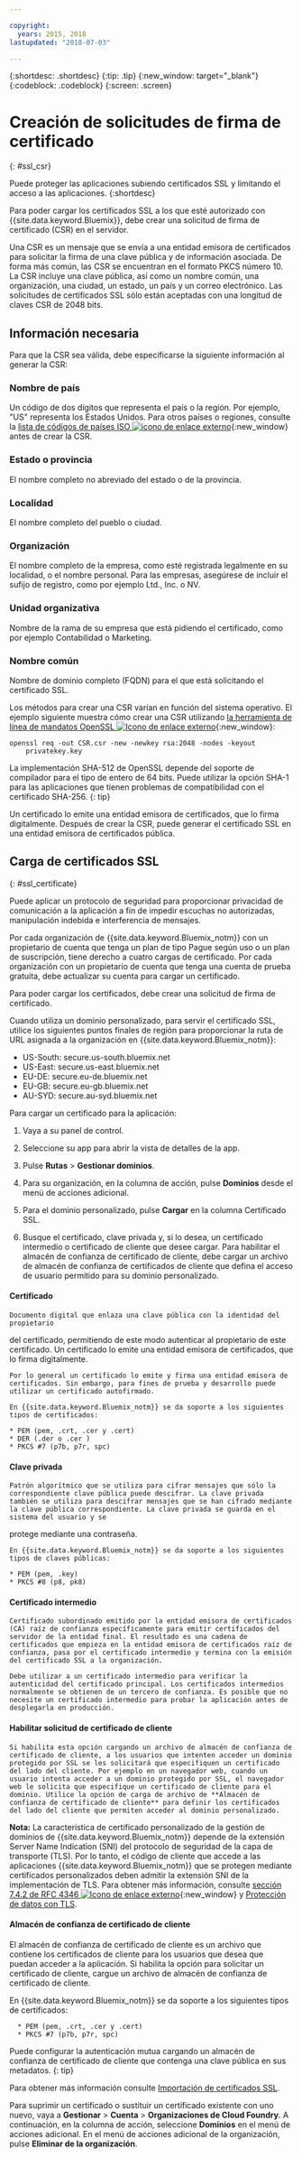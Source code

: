 ```yaml
---

copyright:
  years: 2015, 2018
lastupdated: "2018-07-03"

---
```


{:shortdesc: .shortdesc}
{:tip: .tip}
{:new_window: target="_blank"}
{:codeblock: .codeblock}
{:screen: .screen}

# Creación de solicitudes de firma de certificado
{: #ssl_csr}

Puede proteger las aplicaciones subiendo certificados SSL y limitando el acceso a las aplicaciones.
{:shortdesc}

Para poder cargar los certificados SSL a los que esté autorizado con {{site.data.keyword.Bluemix}}, debe crear una solicitud de firma de certificado (CSR) en el servidor.

Una CSR es un mensaje que se envía a una entidad emisora de certificados para solicitar la firma de una clave pública
y de información asociada. De forma más común, las CSR se encuentran en el formato PKCS número 10. La CSR incluye una clave pública, así como un nombre común, una organización, una ciudad, un estado, un país y un correo electrónico. Las solicitudes de certificados SSL
sólo están aceptadas con una longitud de claves CSR de 2048 bits.

## Información necesaria

Para que la CSR sea válida, debe especificarse la siguiente información al generar la CSR:

### Nombre de país

  Un código de dos dígitos que representa el país o la región. Por ejemplo, "US" representa los Estados Unidos. Para otros países o regiones, consulte la [lista de códigos de países ISO ![icono de enlace externo](../icons/launch-glyph.svg "icono de enlace externo")](https://www.iso.org/obp/ui/#search){:new_window} antes de crear la CSR.

### Estado o provincia

  El nombre completo no abreviado del estado o de la provincia.

### Localidad

  El nombre completo del pueblo o ciudad.

### Organización

  El nombre completo de la empresa, como esté registrada legalmente en su localidad, o el nombre personal. Para las empresas, asegúrese de incluir el sufijo de registro, como por ejemplo Ltd., Inc. o NV.

### Unidad organizativa

  Nombre de la rama de su empresa que está pidiendo el certificado, como por ejemplo Contabilidad o
Marketing.

### Nombre común

  Nombre de dominio completo (FQDN) para el que está solicitando el certificado SSL.

Los métodos para crear una CSR varían en función del sistema operativo. El ejemplo siguiente
muestra cómo crear una CSR utilizando [la herramienta de línea de mandatos OpenSSL ![Icono de enlace externo](../icons/launch-glyph.svg "Icono de enlace externo")](http://www.openssl.org/){:new_window}:

```
openssl req -out CSR.csr -new -newkey rsa:2048 -nodes -keyout
    privatekey.key
```

La implementación SHA-512 de OpenSSL depende del soporte de compilador para el tipo de entero de 64 bits. Puede utilizar la opción SHA-1 para las aplicaciones que tienen problemas de compatibilidad con el certificado SHA-256.
{: tip}

Un certificado lo emite una entidad emisora de certificados, que lo firma digitalmente. Después de crear la CSR, puede generar el certificado SSL en una entidad emisora de certificados pública.

## Carga de certificados SSL
{: #ssl_certificate}

Puede aplicar un protocolo de seguridad para proporcionar privacidad de comunicación a la aplicación a fin de impedir escuchas no autorizadas, manipulación indebida e interferencia de mensajes.

Por cada organización de {{site.data.keyword.Bluemix_notm}} con un propietario de cuenta que tenga un plan de tipo Pague según uso o un plan de suscripción, tiene derecho a cuatro cargas de certificado. Por cada organización con un propietario de cuenta que tenga una cuenta de prueba gratuita, debe actualizar su cuenta para cargar un certificado.

Para poder cargar los certificados, debe crear una
solicitud de firma de certificado.

Cuando utiliza un dominio personalizado, para servir el certificado SSL, utilice los siguientes puntos finales de región para proporcionar la ruta de URL asignada a la organización en {{site.data.keyword.Bluemix_notm}}:

* US-South: secure.us-south.bluemix.net
* US-East: secure.us-east.bluemix.net
* EU-DE: secure.eu-de.bluemix.net
* EU-GB: secure.eu-gb.bluemix.net
* AU-SYD: secure.au-syd.bluemix.net


Para cargar un certificado para la aplicación:

1. Vaya a su panel de control.

2. Seleccione su app para abrir la vista de detalles de la app.

3. Pulse **Rutas** > **Gestionar dominios**.

4. Para su organización, en la columna de acción, pulse **Dominios** desde el menú de acciones adicional.

5. Para el dominio personalizado, pulse **Cargar** en la columna Certificado SSL.

6. Busque el certificado, clave privada y, si lo desea, un certificado intermedio o certificado de cliente que desee cargar. Para habilitar el almacén de confianza de certificado de cliente, debe cargar un archivo de almacén de confianza de certificados de cliente que defina el acceso de usuario permitido para su dominio personalizado.

  #### Certificado

    Documento digital que enlaza una clave pública con la identidad del propietario
del certificado, permitiendo de este modo autenticar al propietario de este certificado. Un certificado lo emite una entidad emisora de certificados, que lo firma digitalmente.

    Por lo general un certificado lo emite y firma una entidad emisora de certificados. Sin embargo, para fines de prueba y desarrollo puede utilizar un certificado autofirmado.

    En {{site.data.keyword.Bluemix_notm}} se da soporte a los siguientes tipos de certificados:

	* PEM (pem, .crt, .cer y .cert)
	* DER (.der o .cer )
	* PKCS #7 (p7b, p7r, spc)

  #### Clave privada

    Patrón algorítmico que se utiliza para cifrar mensajes que sólo la correspondiente clave pública puede descifrar. La clave privada también se utiliza para descifrar mensajes que se han cifrado mediante la clave pública correspondiente. La clave privada se guarda en el sistema del usuario y se
protege mediante una contraseña.

    En {{site.data.keyword.Bluemix_notm}} se da soporte a los siguientes tipos de claves públicas:

    * PEM (pem, .key)
    * PKCS #8 (p8, pk8)

  #### Certificado intermedio

    Certificado subordinado emitido por la entidad emisora de certificados (CA) raíz de confianza específicamente para emitir certificados del servidor de la entidad final. El resultado es una cadena de certificados que empieza en la entidad emisora de certificados raíz de confianza, pasa por el certificado intermedio y termina con la emisión del certificado SSL a la organización.

    Debe utilizar a un certificado intermedio para verificar la autenticidad del certificado principal. Los certificados intermedios normalmente se obtienen de un tercero de confianza. Es posible que no necesite un certificado intermedio para probar la aplicación antes de desplegarla en producción.

  #### Habilitar solicitud de certificado de cliente

    Si habilita esta opción cargando un archivo de almacén de confianza de certificado de cliente, a los usuarios que intenten acceder un dominio protegido por SSL se les solicitará que especifiquen un certificado del lado del cliente. Por ejemplo en un navegador web, cuando un usuario intenta acceder a un dominio protegido por SSL, el navegador web le solicita que especifique un certificado de cliente para el dominio. Utilice la opción de carga de archivo de **Almacén de confianza de certificado de cliente** para definir los certificados del lado del cliente que permiten acceder al dominio personalizado.

  **Nota:** La característica de certificado personalizado de la gestión de dominios de {{site.data.keyword.Bluemix_notm}} depende de la extensión Server Name Indication (SNI) del protocolo de seguridad de la capa de transporte (TLS). Por lo tanto, el código de cliente que accede a las aplicaciones {{site.data.keyword.Bluemix_notm}} que se protegen mediante certificados personalizados deben admitir la extensión SNI de la implementación de TLS. Para obtener más información, consulte [sección 7.4.2 de RFC 4346 ![Icono de enlace externo](../icons/launch-glyph.svg "Icono de enlace externo")](http://tools.ietf.org/html/rfc4346#section-7.4.2){:new_window} y [Protección de datos con TLS](/docs/get-support/appsectls.html).

  #### Almacén de confianza de certificado de cliente

  El almacén de confianza de certificado de cliente es un archivo que contiene los certificados de cliente para los usuarios que desea que puedan acceder a la aplicación. Si habilita la opción para solicitar un certificado de cliente, cargue un archivo de almacén de confianza de certificado de cliente.

   En {{site.data.keyword.Bluemix_notm}} se da soporte a los siguientes tipos de certificados:

      * PEM (pem, .crt, .cer y .cert)
      * PKCS #7 (p7b, p7r, spc)

  Puede configurar la autenticación mutua cargando un almacén de confianza de certificado de cliente que contenga una clave pública en sus metadatos.
  {: tip}

Para obtener más información consulte [Importación de certificados SSL](/docs/infrastructure/ssl-certificates/import-ssl-certificate.html#import-an-ssl-certificate).

Para suprimir un certificado o sustituir un certificado existente con uno nuevo, vaya a **Gestionar** > **Cuenta** > **Organizaciones de Cloud Foundry**. A continuación, en la columna de acción, seleccione **Dominios** en el menú de acciones adicional. En el menú de acciones adicional de la organización, pulse **Eliminar de la organización**.
